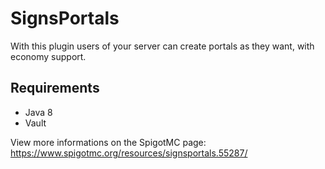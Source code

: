# SignsPortals
With this plugin users of your server can create portals as they want, with economy support.

## Requirements
* Java 8
* Vault

View more informations on the SpigotMC page: https://www.spigotmc.org/resources/signsportals.55287/
